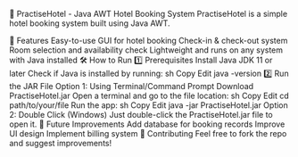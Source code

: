 🏨 PractiseHotel - Java AWT Hotel Booking System
PractiseHotel is a simple hotel booking system built using Java AWT.

🚀 Features
Easy-to-use GUI for hotel booking
Check-in & check-out system
Room selection and availability check
Lightweight and runs on any system with Java installed
🛠 How to Run
1️⃣ Prerequisites
Install Java JDK 11 or later
Check if Java is installed by running:
sh
Copy
Edit
java -version
2️⃣ Run the JAR File
Option 1: Using Terminal/Command Prompt
Download PractiseHotel.jar
Open a terminal and go to the file location:
sh
Copy
Edit
cd path/to/your/file
Run the app:
sh
Copy
Edit
java -jar PractiseHotel.jar
Option 2: Double Click (Windows)
Just double-click the PractiseHotel.jar file to open it.
📌 Future Improvements
Add database for booking records
Improve UI design
Implement billing system
🤝 Contributing
Feel free to fork the repo and suggest improvements!
